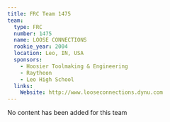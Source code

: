 ```yaml
---
title: FRC Team 1475
team:
  type: FRC
  number: 1475
  name: LOOSE CONNECTIONS
  rookie_year: 2004
  location: Leo, IN, USA
  sponsors:
    - Hoosier Toolmaking & Engineering
    - Raytheon
    - Leo High School
  links:
    Website: http://www.looseconnections.dynu.com
---
```

No content has been added for this team
